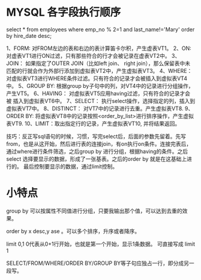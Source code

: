 # MYSQL 各字段执行顺序

select * from employees
where emp_no % 2=1 and last_name!='Mary'
order by hire_date desc;

1、FORM: 对FROM左边的表和右边的表计算笛卡尔积，产生虚表VT1。
2、ON: 对虚表VT1进行ON过滤，只有那些符合<join-condition>的行才会被记录在虚表VT2中。
3、JOIN： 如果指定了OUTER JOIN（比如left join、 right join），那么保留表中未匹配的行就会作为外部行添加到虚拟表VT2中，产生虚拟表VT3。
4、WHERE： 对虚拟表VT3进行WHERE条件过滤。只有符合<where-condition>的记录才会被插入到虚拟表VT4中。
5、GROUP BY: 根据group by子句中的列，对VT4中的记录进行分组操作，产生VT5。
6、HAVING： 对虚拟表VT5应用having过滤，只有符合<having-condition>的记录才会被 插入到虚拟表VT6中。
7、SELECT： 执行select操作，选择指定的列，插入到虚拟表VT7中。
8、DISTINCT： 对VT7中的记录进行去重。产生虚拟表VT8.
9、ORDER BY: 将虚拟表VT8中的记录按照<order_by_list>进行排序操作，产生虚拟表VT9.
10、LIMIT：取出指定行的记录，产生虚拟表VT10, 并将结果返回。

技巧：反正写sql语句的时候，习惯，写完select后，后面的参数先留着。先写from，也是从这开始，然后进行表的连接join，有on执行on条件。连接完表后，通过where进行条件筛选，之后group by 进行分组，根据having的条件。之后select 选择要显示的数据，形成了一张基表。之后的order by 就是在这基础上进行的。 最后控制要显示的数据，通过limit控制。

# 小特点

group by 可以按属性不同值进行分组，只要我输出那个值，可以达到去重的效果。

order by x desc,y  ase 。可以多个排序，升序或者降序。

limit 0,1  0代表从0+1行开始，也就是第一个开始，显示1条数据。 可直接写成 limit 1

SELECT/FROM/WHERE/ORDER BY/GROUP BY等子句应独占一行，即分成另一段写。


